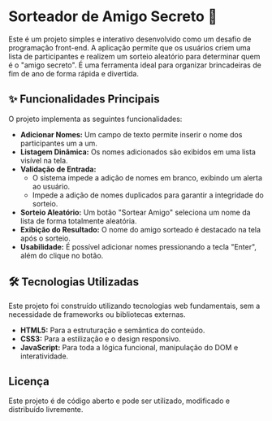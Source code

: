 # Sorteador de Amigo Secreto 🎁

Este é um projeto simples e interativo desenvolvido como um desafio de programação front-end. A aplicação permite que os usuários criem uma lista de participantes e realizem um sorteio aleatório para determinar quem é o "amigo secreto". É uma ferramenta ideal para organizar brincadeiras de fim de ano de forma rápida e divertida.

## ✨ Funcionalidades Principais

O projeto implementa as seguintes funcionalidades:

  - **Adicionar Nomes:** Um campo de texto permite inserir o nome dos participantes um a um.
  - **Listagem Dinâmica:** Os nomes adicionados são exibidos em uma lista visível na tela.
  - **Validação de Entrada:**
      - O sistema impede a adição de nomes em branco, exibindo um alerta ao usuário.
      - Impede a adição de nomes duplicados para garantir a integridade do sorteio.
  - **Sorteio Aleatório:** Um botão "Sortear Amigo" seleciona um nome da lista de forma totalmente aleatória.
  - **Exibição do Resultado:** O nome do amigo sorteado é destacado na tela após o sorteio.
  - **Usabilidade:** É possível adicionar nomes pressionando a tecla "Enter", além do clique no botão.

## 🛠️ Tecnologias Utilizadas

Este projeto foi construído utilizando tecnologias web fundamentais, sem a necessidade de frameworks ou bibliotecas externas.

  - **HTML5:** Para a estruturação e semântica do conteúdo.
  - **CSS3:** Para a estilização e o design responsivo.
  - **JavaScript:** Para toda a lógica funcional, manipulação do DOM e interatividade.

## Licença

Este projeto é de código aberto e pode ser utilizado, modificado e distribuído livremente.
